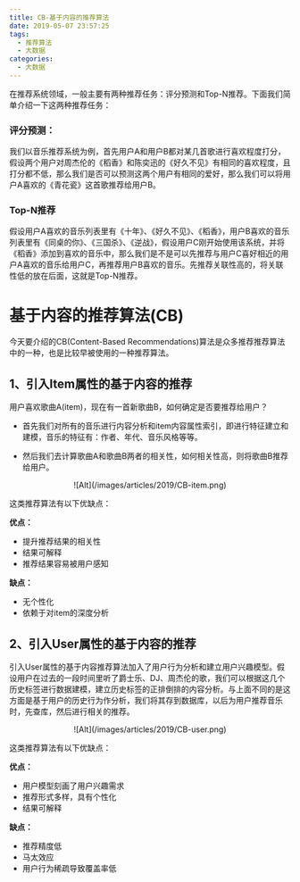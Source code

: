 ```yaml
---
title: CB-基于内容的推荐算法
date: 2019-05-07 23:57:25
tags:
  - 推荐算法
  - 大数据
categories:
  - 大数据
---
```


在推荐系统领域，一般主要有两种推荐任务：评分预测和Top-N推荐。下面我们简单介绍一下这两种推荐任务：

### 评分预测：
我们以音乐推荐系统为例，首先用户A和用户B都对某几首歌进行喜欢程度打分，假设两个用户对周杰伦的《稻香》和陈奕迅的《好久不见》有相同的喜欢程度，且打分都不低，那么我们是否可以预测这两个用户有相同的爱好，那么我们可以将用户A喜欢的《青花瓷》这首歌推荐给用户B。

### Top-N推荐
假设用户A喜欢的音乐列表里有《十年》、《好久不见》、《稻香》，用户B喜欢的音乐列表里有《同桌的你》、《三国杀》、《逆战》，假设用户C刚开始使用该系统，并将《稻香》添加到喜欢的音乐中，那么我们是不是可以先推荐与用户C喜好相近的用户A喜欢的音乐给用户C，再推荐用户B喜欢的音乐。先推荐关联性高的，将关联性低的放在后面，这就是Top-N推荐。

# 基于内容的推荐算法(CB)

今天要介绍的CB(Content-Based Recommendations)算法是众多推荐推荐算法中的一种，也是比较早被使用的一种推荐算法。

## 1、引入Item属性的基于内容的推荐

用户喜欢歌曲A(item)，现在有一首新歌曲B，如何确定是否要推荐给用户？

* 首先我们对所有的音乐进行内容分析和item内容属性索引，即进行特征建立和建模，音乐的特征有：作者、年代、音乐风格等等。

* 然后我们去计算歌曲A和歌曲B两者的相关性，如何相关性高，则将歌曲B推荐给用户。

<div style="display: flex; justify-content: center;">
![Alt](/images/articles/2019/CB-item.png)
</div>

这类推荐算法有以下优缺点：

**优点：**
- 提升推荐结果的相关性
- 结果可解释
- 推荐结果容易被用户感知

**缺点：**
- 无个性化
- 依赖于对item的深度分析


## 2、引入User属性的基于内容的推荐

引入User属性的基于内容推荐算法加入了用户行为分析和建立用户兴趣模型。假设用户在过去的一段时间里听了爵士乐、DJ、周杰伦的歌，我们可以根据这几个历史标签进行数据建模，建立历史标签的正排倒排的内容分析。与上面不同的是这方面是基于用户的历史行为作分析，我们将其存到数据库，以后为用户推荐音乐时，先查库，然后进行相关的推荐。

<div style="display: flex; justify-content: center;">
![Alt](/images/articles/2019/CB-user.png)
</div>

这类推荐算法有以下优缺点：

**优点：**
- 用户模型刻画了用户兴趣需求
- 推荐形式多样，具有个性化
- 结果可解释

**缺点：**
- 推荐精度低
- 马太效应
- 用户行为稀疏导致覆盖率低
